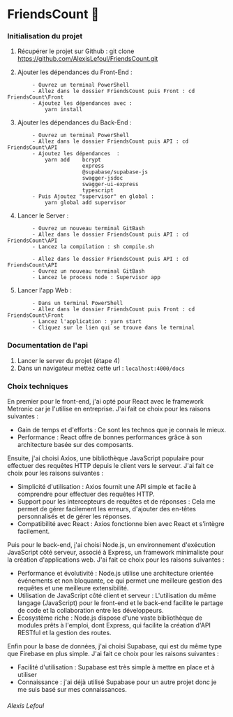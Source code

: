 ﻿# FriendsCount 🤑

### Initialisation du projet 

1.  Récupérer le projet sur Github : git clone https://github.com/AlexisLefoul/FriendsCount.git

2.  Ajouter les dépendances  du Front-End :
```
        - Ouvrez un terminal PowerShell
        - Allez dans le dossier FriendsCount puis Front : cd FriendsCount\Front
        - Ajoutez les dépendances avec :
            yarn install
```       

3.  Ajouter les dépendances  du Back-End :
```   
        - Ouvrez un terminal PowerShell
        - Allez dans le dossier FriendsCount puis API : cd FriendsCount\API
        - Ajoutez les dépendances  :
            yarn add    bcrypt
                        express
                        @supabase/supabase-js
                        swagger-jsdoc
                        swagger-ui-express
                        typescript
        - Puis Ajoutez "supervisor" en global :
            yarn global add supervisor
```   
4.  Lancer le Server :
```   
        - Ouvrez un nouveau terminal GitBash
        - Allez dans le dossier FriendsCount puis API : cd FriendsCount\API
        - Lancez la compilation : sh compile.sh

        - Allez dans le dossier FriendsCount puis API : cd FriendsCount\API
        - Ouvrez un nouveau terminal GitBash
        - Lancez le process node : Supervisor app
```   
5.  Lancer l'app Web :
```   
        - Dans un terminal PowerShell
        - Allez dans le dossier FriendsCount puis Front : cd FriendsCount\Front
        - Lancez l'application : yarn start
        - Cliquez sur le lien qui se trouve dans le terminal
```   


### Documentation de l'api

1. Lancer le server du projet (étape 4)
2. Dans un navigateur mettez cette url : ``` localhost:4000/docs ```


### Choix techniques

En premier pour le front-end, j'ai opté pour React avec le framework Metronic car je l'utilise en entreprise. 
J'ai fait ce choix pour les raisons suivantes :
- Gain de temps et d'efforts : Ce sont les technos que je connais le mieux.
- Performance : React offre de bonnes performances
grâce à son architecture basée sur des composants.

Ensuite, j'ai choisi Axios, une bibliothèque JavaScript populaire pour
effectuer des requêtes HTTP depuis le client vers le serveur. J'ai fait ce
choix pour les raisons suivantes :
- Simplicité d'utilisation : Axios fournit une API simple et facile à
comprendre pour effectuer des requêtes HTTP.
- Support pour les intercepteurs de requêtes et de réponses : Cela me
permet de gérer facilement les erreurs, d'ajouter des en-têtes
personnalisés et de gérer les réponses.
- Compatibilité avec React : Axios fonctionne bien avec React
et s'intègre facilement.

Puis pour le back-end, j'ai choisi Node.js, un environnement
d'exécution JavaScript côté serveur, associé à Express, un
framework minimaliste pour la création d'applications web. J'ai fait ce choix pour 
les raisons suivantes :
- Performance et évolutivité : Node.js utilise une architecture
orientée événements et non bloquante, ce qui permet une
meilleure gestion des requêtes et une meilleure extensibilité.
- Utilisation de JavaScript côté client et serveur : L'utilisation du
même langage (JavaScript) pour le front-end et le back-end
facilite le partage de code et la collaboration entre les
développeurs.
- Écosystème riche : Node.js dispose d'une vaste bibliothèque de
modules prêts à l'emploi, dont Express, qui facilite la création
d'API RESTful et la gestion des routes.

Enfin pour la base de données, j'ai choisi Supabase, qui est du même type que Firebase
en plus simple. J'ai fait ce choix pour les raisons suivantes :
- Facilité d'utilisation  : Supabase est très simple à mettre en place et à utiliser
- Connaissance : j'ai déjà utilisé Supabase pour un autre projet donc je me suis
basé sur mes connaissances.


###### Alexis Lefoul

